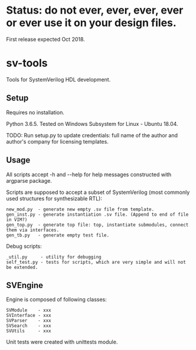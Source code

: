 # Status: do not ever, ever, ever, ever or ever use it on your design files.

First release expected Oct 2018.

# sv-tools

Tools for SystemVerilog HDL development.

## Setup

Requires no installation.

Python 3.6.5. 
Tested on Windows Subsystem for Linux - Ubuntu 18.04.

TODO: Run setup.py to update credentials: full name of the author and author's company for licensing templates.

## Usage

All scripts accept -h and --help for help messages constructed with argparse package.

Scripts are supposed to accept a subset of SystemVerilog (most commonly used structures for synthesizable RTL):

    new_mod.py  - generate new empty .sv file from template.
    gen_inst.py - generate instantiation .sv file. (Append to end of file in VIM?) 
    gen_top.py  - generate top file: top, instantiate submodules, connect them via interfaces.
    gen_tb.py   - generate empty test file.
 
Debug scripts:

    _util.py     - utility for debugging
    self_test.py - tests for scripts, which are very simple and will not be extended.


## SVEngine

Engine is composed of following classes:

    SVModule    - xxx
    SVInterface - xxx
    SVParser    - xxx
    SVSearch    - xxx
    SVUtils     - xxx

Unit tests were created with unittests module.